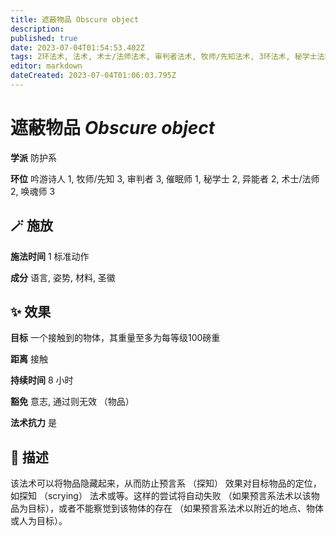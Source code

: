 ```yaml
---
title: 遮蔽物品 Obscure object
description: 
published: true
date: 2023-07-04T01:54:53.402Z
tags: 2环法术, 法术, 术士/法师法术, 审判者法术, 牧师/先知法术, 3环法术, 秘学士法术, 1环法术, 吟游诗人法术, 防护系, 异能者法术, 催眠师法术, 唤魂师法术
editor: markdown
dateCreated: 2023-07-04T01:06:03.795Z
---
```


# **遮蔽物品** *Obscure object*

**学派** 防护系 

**环位** 吟游诗人 1, 牧师/先知 3, 审判者 3, 催眠师 1, 秘学士 2, 异能者 2, 术士/法师 2, 唤魂师 3

## 🪄 施放

**施法时间** 1 标准动作

**成分** 语言, 姿势, 材料, 圣徽

## ✨ 效果 

**目标** 一个接触到的物体，其重量至多为每等级100磅重 

**距离** 接触  

**持续时间** 8 小时 

**豁免** 意志, 通过则无效 （物品）

**法术抗力** 是

## 📖 描述

该法术可以将物品隐藏起来，从而防止预言系 （探知） 效果对目标物品的定位，如探知 （scrying） 法术或等。这样的尝试将自动失败 （如果预言系法术以该物品为目标），或者不能察觉到该物体的存在 （如果预言系法术以附近的地点、物体或人为目标）。
    